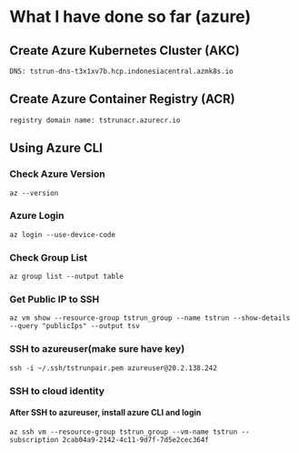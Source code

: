 # What I have done so far (azure)

## Create Azure Kubernetes Cluster (AKC)
```
DNS: tstrun-dns-t3x1xv7b.hcp.indonesiacentral.azmk8s.io
```
## Create Azure Container Registry (ACR)
```
registry domain name: tstrunacr.azurecr.io
```

## Using Azure CLI
### Check Azure Version
```
az --version
```

### Azure Login
```
az login --use-device-code
```

### Check Group List
```
az group list --output table
```

### Get Public IP to SSH
```
az vm show --resource-group tstrun_group --name tstrun --show-details --query "publicIps" --output tsv
```

### SSH to azureuser(make sure have key)
```
ssh -i ~/.ssh/tstrunpair.pem azureuser@20.2.138.242
```

### SSH to cloud identity

#### After SSH to azureuser, install azure CLI and login 

```
az ssh vm --resource-group tstrun_group --vm-name tstrun --subscription 2cab04a9-2142-4c11-9d7f-7d5e2cec364f
```

